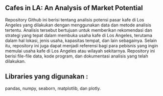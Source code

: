 ## Cafes in LA: An Analysis of Market Potential

Repository Github ini berisi tentang analisis potensi pasar kafe di Los Angeles yang dilakukan dengan menggunakan data dan metode analisis tertentu. Analisis tersebut bertujuan untuk memberikan rekomendasi dan strategi yang tepat dalam membuka usaha kafe di Los Angeles, terutama dalam hal lokasi, jenis usaha, kapasitas tempat, dan lain sebagainya. Selain itu, repository ini juga dapat menjadi referensi bagi para pebisnis yang ingin memulai usaha kafe di Los Angeles atau wilayah sekitarnya. Repository ini berisi file-file data, kode program, dan dokumentasi analisis yang telah dilakukan.

## Libraries yang digunakan :

pandas, numpy, seaborn, matplotlib, dan plotly.
